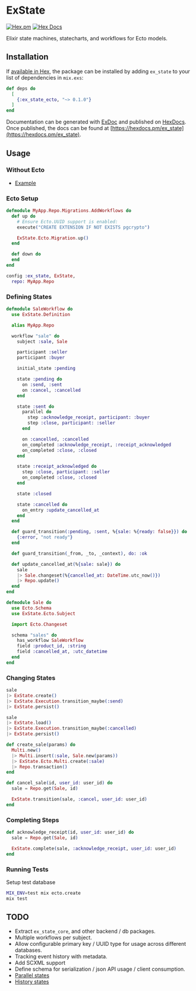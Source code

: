 # ExState

[![Hex.pm](https://img.shields.io/hexpm/v/ex_state_ecto.svg)](https://hex.pm/packages/ex_state_ecto)
[![Hex Docs](https://img.shields.io/badge/hexdocs-release-blue.svg)](https://hexdocs.pm/ex_state_ecto/ExState.html)

Elixir state machines, statecharts, and workflows for Ecto models.

## Installation

If [available in Hex](https://hex.pm/docs/publish), the package can be installed
by adding `ex_state` to your list of dependencies in `mix.exs`:

```elixir
def deps do
  [
    {:ex_state_ecto, "~> 0.1.0"}
  ]
end
```

Documentation can be generated with [ExDoc](https://github.com/elixir-lang/ex_doc)
and published on [HexDocs](https://hexdocs.pm). Once published, the docs can
be found at [https://hexdocs.pm/ex_state](https://hexdocs.pm/ex_state).

## Usage

### Without Ecto

- [Example](test/ex_state/examples/vending_machine_test.exs)

### Ecto Setup

```elixir
defmodule MyApp.Repo.Migrations.AddWorkflows do
  def up do
    # Ensure Ecto.UUID support is enabled:
    execute("CREATE EXTENSION IF NOT EXISTS pgcrypto")

    ExState.Ecto.Migration.up()
  end

  def down do
  end
end
```

```elixir
config :ex_state, ExState,
  repo: MyApp.Repo
```

### Defining States

```elixir
defmodule SaleWorkflow do
  use ExState.Definition

  alias MyApp.Repo

  workflow "sale" do
    subject :sale, Sale

    participant :seller
    participant :buyer

    initial_state :pending

    state :pending do
      on :send, :sent
      on :cancel, :cancelled
    end

    state :sent do
      parallel do
        step :acknowledge_receipt, participant: :buyer
        step :close, participant: :seller
      end

      on :cancelled, :cancelled
      on_completed :acknowledge_receipt, :receipt_acknowledged
      on_completed :close, :closed
    end

    state :receipt_acknowledged do
      step :close, participant: :seller
      on_completed :close, :closed
    end

    state :closed

    state :cancelled do
      on_entry :update_cancelled_at
    end
  end

  def guard_transition(:pending, :sent, %{sale: %{ready: false}}) do
    {:error, "not ready"}
  end

  def guard_transition(_from, _to, _context), do: :ok

  def update_cancelled_at(%{sale: sale}) do
    sale
    |> Sale.changeset(%{cancelled_at: DateTime.utc_now()})
    |> Repo.update()
  end
end
```

```elixir
defmodule Sale do
  use Ecto.Schema
  use ExState.Ecto.Subject

  import Ecto.Changeset

  schema "sales" do
    has_workflow SaleWorkflow
    field :product_id, :string
    field :cancelled_at, :utc_datetime
  end
end
```

### Changing States

```elixir
sale
|> ExState.create()
|> ExState.Execution.transition_maybe(:send)
|> ExState.persist()
```

```elixir
sale
|> ExState.load()
|> ExState.Execution.transition_maybe(:cancelled)
|> ExState.persist()
```

```elixir
def create_sale(params) do
  Multi.new()
  |> Multi.insert(:sale, Sale.new(params))
  |> ExState.Ecto.Multi.create(:sale)
  |> Repo.transaction()
end

def cancel_sale(id, user_id: user_id) do
  sale = Repo.get(Sale, id)

  ExState.transition(sale, :cancel, user_id: user_id)
end
```

### Completing Steps

```elixir
def acknowledge_receipt(id, user_id: user_id) do
  sale = Repo.get(Sale, id)

  ExState.complete(sale, :acknowledge_receipt, user_id: user_id)
end
```

### Running Tests

Setup test database

```bash
MIX_ENV=test mix ecto.create
mix test
```

## TODO

- Extract `ex_state_core`, and other backend / db packages.
- Multiple workflows per subject.
- Allow configurable primary key / UUID type for usage across different
  databases.
- Tracking event history with metadata.
- Add SCXML support
- Define schema for serialization / json API usage / client consumption.
- [Parallel states](https://xstate.js.org/docs/guides/parallel.html#parallel-state-nodes)
- [History states](https://xstate.js.org/docs/guides/history.html#history-state-configuration)
